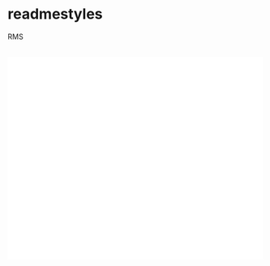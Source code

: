 # readmestyles
RMS

<div align="center">
<br>
<img src="h1.svg" width="800" height="400" alt="heading1">
<br>
</div>
